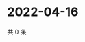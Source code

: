 # 2022-04-16

共 0 条

<!-- BEGIN WEIBO -->
<!-- 最后更新时间 Sat Apr 16 2022 14:15:20 GMT+0800 (China Standard Time) -->

<!-- END WEIBO -->
